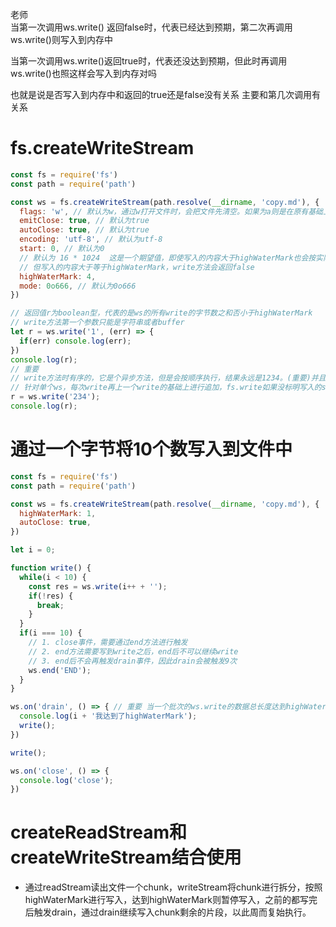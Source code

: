 老师  
当第一次调用ws.write() 返回false时，代表已经达到预期，第二次再调用ws.write()则写入到内存中

当第一次调用ws.write()返回true时，代表还没达到预期，但此时再调用ws.write()也照这样会写入到内存对吗

也就是说是否写入到内存中和返回的true还是false没有关系  主要和第几次调用有关系

# fs.createWriteStream
``` js
const fs = require('fs')
const path = require('path')

const ws = fs.createWriteStream(path.resolve(__dirname, 'copy.md'), {
  flags: 'w', // 默认为w，通过w打开文件时，会把文件先清空。如果为a则是在原有基础上追加
  emitClose: true, // 默认为true
  autoClose: true, // 默认为true
  encoding: 'utf-8', // 默认为utf-8
  start: 0, // 默认为0
  // 默认为 16 * 1024  这是一个期望值，即使写入的内容大于highWaterMark也会按实际内容写入，
  // 但写入的内容大于等于highWaterMark，write方法会返回false
  highWaterMark: 4, 
  mode: 0o666, // 默认为0o666
})

// 返回值r为boolean型，代表的是ws的所有write的字节数之和否小于highWaterMark
// write方法第一个参数只能是字符串或者buffer
let r = ws.write('1', (err) => {
  if(err) console.log(err);
})
console.log(r);
// 重要
// write方法时有序的，它是个异步方法，但是会按顺序执行，结果永远是1234。(重要)并且首次write是直接写入文件，之后的write是写入到内存中以链表的形式有序存放(？？这里是否不区分是哪个ws)。
// 针对单个ws，每次write再上一个write的基础上进行追加，fs.write如果没标明写入的start，则每次是覆盖操作
r = ws.write('234');
console.log(r);
```

# 通过一个字节将10个数写入到文件中
``` js
const fs = require('fs')
const path = require('path')

const ws = fs.createWriteStream(path.resolve(__dirname, 'copy.md'), {
  highWaterMark: 1, 
  autoClose: true,
})

let i = 0;

function write() {
  while(i < 10) {
    const res = ws.write(i++ + '');
    if(!res) {
      break;
    }
  }
  if(i === 10) { 
    // 1. close事件，需要通过end方法进行触发
    // 2. end方法需要写到write之后，end后不可以继续write
    // 3. end后不会再触发drain事件，因此drain会被触发9次
    ws.end('END');
  }
}

ws.on('drain', () => { // 重要 当一个批次的ws.write的数据总长度达到highWaterMark并被消费后会触发drain(也是是ws.write返回false时，会触发该事件)
  console.log(i + '我达到了highWaterMark');
  write();
})

write();

ws.on('close', () => {
  console.log('close');
})
```

# createReadStream和createWriteStream结合使用
- 通过readStream读出文件一个chunk，writeStream将chunk进行拆分，按照highWaterMark进行写入，达到highWaterMark则暂停写入，之前的都写完后触发drain，通过drain继续写入chunk剩余的片段，以此周而复始执行。